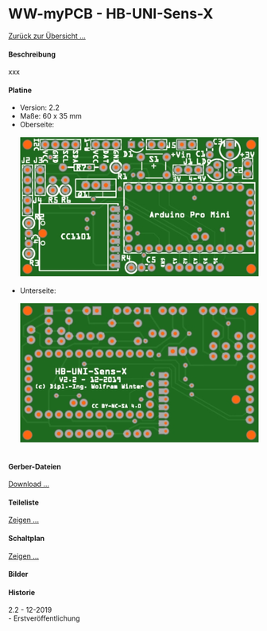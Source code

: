# WW-myPCB - HB-UNI-Sens-X

[Zurück zur Übersicht ...](../README.md)

#### Beschreibung

xxx

#### Platine
- Version: 2.2
- Maße: 60 x 35 mm
- Oberseite:
  <br><br>
![WW-myPCB - HB-UNI-Sens-X - Top](./img/PCB_HB-UNI-Sens-X_2.2_Top.jpg "HB-UNI-Sens-X - Top")
<br><br>
- Unterseite:
  <br><br>
![WW-myPCB - HB-UNI-Sens-X - Bottom](./img/PCB_HB-UNI-Sens-X_2.2_Bottom.jpg "HB-UNI-Sens-X - Bottom")
<br><br>

#### Gerber-Dateien
[Download ...](./bin/Gerber_HB-UNI-Sens-X_1.1.zip)

#### Teileliste
[Zeigen ...](./bin/HB-UNI-Sens-X_2.2_Teileliste.txt)

#### Schaltplan
[Zeigen ...](./bin/HB-UNI-Sens-X_2.2.pdf)

#### Bilder

#### Historie
2.2 - 12-2019
<br>
\- Erstveröffentlichung
